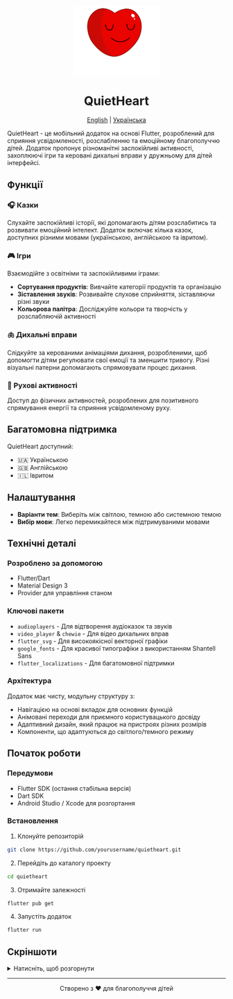 <p align="center">
  <img src="assets/images/breathe_black.png" alt="QuietHeart Logo" width="200"/>
</p>

<p align="center">
  <h1 align="center">QuietHeart</h1>
</p>

<p align="center">
  <a href="README.md">English</a> |
  <a href="README.uk.md">Українська</a>
</p>
QuietHeart - це мобільний додаток на основі Flutter, розроблений для сприяння усвідомленості, розслабленню та емоційному благополуччю дітей. Додаток пропонує різноманітні заспокійливі активності, захоплюючі ігри та керовані дихальні вправи у дружньому для дітей інтерфейсі.

## Функції

### 🎧 Казки

Слухайте заспокійливі історії, які допомагають дітям розслабитись та розвивати емоційний інтелект. Додаток включає кілька казок, доступних різними мовами (українською, англійською та івритом).

### 🎮 Ігри

Взаємодійте з освітніми та заспокійливими іграми:

-   **Сортування продуктів**: Вивчайте категорії продуктів та організацію
-   **Зіставлення звуків**: Розвивайте слухове сприйняття, зіставляючи різні звуки
-   **Кольорова палітра**: Досліджуйте кольори та творчість у розслабляючій активності

### 🫁 Дихальні вправи

Слідкуйте за керованими анімаціями дихання, розробленими, щоб допомогти дітям регулювати свої емоції та зменшити тривогу. Різні візуальні патерни допомагають спрямовувати процес дихання.

### 🏃 Рухові активності

Доступ до фізичних активностей, розроблених для позитивного спрямування енергії та сприяння усвідомленому руху.

## Багатомовна підтримка

QuietHeart доступний:

-   🇺🇦 Українською
-   🇬🇧 Англійською
-   🇮🇱 Івритом

## Налаштування

-   **Варіанти тем**: Виберіть між світлою, темною або системною темою
-   **Вибір мови**: Легко перемикайтеся між підтримуваними мовами

## Технічні деталі

### Розроблено за допомогою

-   Flutter/Dart
-   Material Design 3
-   Provider для управління станом

### Ключові пакети

-   `audioplayers` - Для відтворення аудіоказок та звуків
-   `video_player` & `chewie` - Для відео дихальних вправ
-   `flutter_svg` - Для високоякісної векторної графіки
-   `google_fonts` - Для красивої типографіки з використанням Shantell Sans
-   `flutter_localizations` - Для багатомовної підтримки

### Архітектура

Додаток має чисту, модульну структуру з:

-   Навігацією на основі вкладок для основних функцій
-   Анімовані переходи для приємного користувацького досвіду
-   Адаптивний дизайн, який працює на пристроях різних розмірів
-   Компоненти, що адаптуються до світлого/темного режиму

## Початок роботи

### Передумови

-   Flutter SDK (остання стабільна версія)
-   Dart SDK
-   Android Studio / Xcode для розгортання

### Встановлення

1. Клонуйте репозиторій

```bash
git clone https://github.com/yourusername/quietheart.git
```

2. Перейдіть до каталогу проекту

```bash
cd quietheart
```

3. Отримайте залежності

```bash
flutter pub get
```

4. Запустіть додаток

```bash
flutter run
```

## Скріншоти

<details>
<summary>Натисніть, щоб розгорнути</summary>

<img src="screenshots/tales.png" height="700">
<img src="screenshots/tales_playing.png" height="700">
<img src="screenshots/games.png" height="700">
<img src="screenshots/sorting_game.png" height="700">
<img src="screenshots/breath.png" height="700">
<img src="screenshots/motions.png" height="700">

</details>

---

<p align="center">Створено з ❤️ для благополуччя дітей</p>
